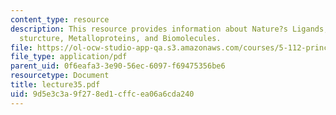 ```yaml
---
content_type: resource
description: This resource provides information about Nature?s Ligands, Heme, Porphyrin
  sturcture, Metalloproteins, and Biomolecules.
file: https://ol-ocw-studio-app-qa.s3.amazonaws.com/courses/5-112-principles-of-chemical-science-fall-2005/9d5e3c3a9f278ed1cffcea06a6cda240_lecture35.pdf
file_type: application/pdf
parent_uid: 0f6eafa3-3e90-56ec-6097-f69475356be6
resourcetype: Document
title: lecture35.pdf
uid: 9d5e3c3a-9f27-8ed1-cffc-ea06a6cda240
---
```

